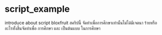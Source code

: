 # script_example
introduce about script bloxfruit
สคริปนี้ จัดทำเพื่อการศึกษาเท่านั้นไม่ได้มีเจตนา ร้ายหรือ อะไรทั้งสิ้นจัดทำเพื่อ การศึกษา และ เป็นต้นแบบ ในการศึกษา
